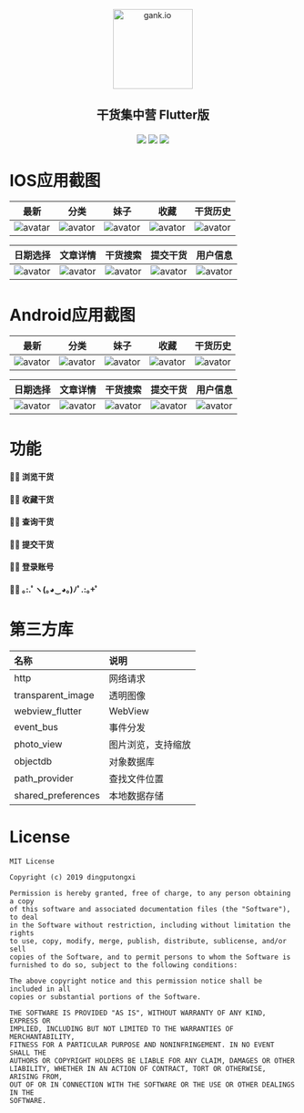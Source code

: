 <p align="center">
  <a href="http://gank.io">
    <img alt="gank.io" src="https://github.com/dingputongxi/flutter_gank/blob/master/android/app/src/main/res/mipmap-xxxhdpi/ic_launcher.png?raw=true" width="140">
  </a>
</p>
<h2><p align="center">干货集中营 Flutter版</p></h1>
<p align="center">
  <img src="https://img.shields.io/badge/flutter sdk-1.0.0-red.svg">
  <img src="https://img.shields.io/badge/language-dart2-blue.svg">
  <img src="https://img.shields.io/badge/license-MIT-orange.svg">
</p>




# IOS应用截图

|                             最新                             |                             分类                             |                             妹子                             |                             收藏                             |                           干货历史                           |
| :----------------------------------------------------------: | :----------------------------------------------------------: | :----------------------------------------------------------: | :----------------------------------------------------------: | :----------------------------------------------------------: |
| ![avatar](https://raw.githubusercontent.com/dingputongxi/flutter_gank/master/screenshot/ios/ios_news.png) | ![avator](https://raw.githubusercontent.com/dingputongxi/flutter_gank/master/screenshot/ios/ios_category.png) | ![avator](https://raw.githubusercontent.com/dingputongxi/flutter_gank/master/screenshot/ios/ios_meizi.png) | ![avator](https://raw.githubusercontent.com/dingputongxi/flutter_gank/master/screenshot/ios/ios_favorites.png) | ![avator](https://raw.githubusercontent.com/dingputongxi/flutter_gank/master/screenshot/ios/ios_history.png) |



|                           日期选择                           |                           文章详情                           |                           干货搜索                           |                           提交干货                           |                           用户信息                           |
| :----------------------------------------------------------: | :----------------------------------------------------------: | :----------------------------------------------------------: | :----------------------------------------------------------: | :----------------------------------------------------------: |
| ![avator](https://raw.githubusercontent.com/dingputongxi/flutter_gank/master/screenshot/ios/ios_picker_date.png) | ![avator](https://raw.githubusercontent.com/dingputongxi/flutter_gank/master/screenshot/ios/ios_article.png) | ![avator](https://raw.githubusercontent.com/dingputongxi/flutter_gank/master/screenshot/ios/ios_search.png) | ![avator](https://raw.githubusercontent.com/dingputongxi/flutter_gank/master/screenshot/ios/ios_submit.png) | ![avator](https://raw.githubusercontent.com/dingputongxi/flutter_gank/master/screenshot/ios/ios_user_info.png) |



# Android应用截图

|                             最新                             |                             分类                             |                             妹子                             |                             收藏                             |                           干货历史                           |
| :----------------------------------------------------------: | :----------------------------------------------------------: | :----------------------------------------------------------: | :----------------------------------------------------------: | :----------------------------------------------------------: |
| ![avator](https://raw.githubusercontent.com/dingputongxi/flutter_gank/master/screenshot/android/android_news.png) | ![avator](https://raw.githubusercontent.com/dingputongxi/flutter_gank/master/screenshot/android/android_category.png) | ![avator](https://raw.githubusercontent.com/dingputongxi/flutter_gank/master/screenshot/android/android_meizi.png) | ![avator](https://raw.githubusercontent.com/dingputongxi/flutter_gank/master/screenshot/android/android_favorites.png) | ![avator](https://raw.githubusercontent.com/dingputongxi/flutter_gank/master/screenshot/android/android_history.png) |



|                           日期选择                           |                           文章详情                           |                           干货搜索                           |                           提交干货                           |                           用户信息                           |
| :----------------------------------------------------------: | :----------------------------------------------------------: | :----------------------------------------------------------: | :----------------------------------------------------------: | :----------------------------------------------------------: |
| ![avator](https://raw.githubusercontent.com/dingputongxi/flutter_gank/master/screenshot/android/android_picker_date.png) | ![avator](https://raw.githubusercontent.com/dingputongxi/flutter_gank/master/screenshot/android/android_article.png) | ![avator](https://raw.githubusercontent.com/dingputongxi/flutter_gank/master/screenshot/android/android_search.png) | ![avator](https://raw.githubusercontent.com/dingputongxi/flutter_gank/master/screenshot/android/android_submit.png) | ![avator](https://raw.githubusercontent.com/dingputongxi/flutter_gank/master/screenshot/android/android_user_info.png) |



# 功能

#### 💁🏻 浏览干货

#### 💁🏻 收藏干货

#### 💁🏻 查询干货

#### 💁🏻 提交干货

#### 💁🏻 登录账号

#### 💁🏻 ｡:.ﾟヽ(｡◕‿◕｡)ﾉﾟ.:｡+ﾟ



# 第三方库

| 名称               | 说明               |
| :----------------- | :----------------- |
| http               | 网络请求           |
| transparent_image  | 透明图像           |
| webview_flutter    | WebView            |
| event_bus          | 事件分发           |
| photo_view         | 图片浏览，支持缩放 |
| objectdb           | 对象数据库         |
| path_provider      | 查找文件位置       |
| shared_preferences | 本地数据存储       |



# License

```
MIT License

Copyright (c) 2019 dingputongxi

Permission is hereby granted, free of charge, to any person obtaining a copy
of this software and associated documentation files (the "Software"), to deal
in the Software without restriction, including without limitation the rights
to use, copy, modify, merge, publish, distribute, sublicense, and/or sell
copies of the Software, and to permit persons to whom the Software is
furnished to do so, subject to the following conditions:

The above copyright notice and this permission notice shall be included in all
copies or substantial portions of the Software.

THE SOFTWARE IS PROVIDED "AS IS", WITHOUT WARRANTY OF ANY KIND, EXPRESS OR
IMPLIED, INCLUDING BUT NOT LIMITED TO THE WARRANTIES OF MERCHANTABILITY,
FITNESS FOR A PARTICULAR PURPOSE AND NONINFRINGEMENT. IN NO EVENT SHALL THE
AUTHORS OR COPYRIGHT HOLDERS BE LIABLE FOR ANY CLAIM, DAMAGES OR OTHER
LIABILITY, WHETHER IN AN ACTION OF CONTRACT, TORT OR OTHERWISE, ARISING FROM,
OUT OF OR IN CONNECTION WITH THE SOFTWARE OR THE USE OR OTHER DEALINGS IN THE
SOFTWARE.
```


